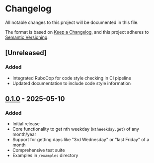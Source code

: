 # Changelog

All notable changes to this project will be documented in this file.

The format is based on [Keep a Changelog](https://keepachangelog.com/en/1.1.0/),
and this project adheres to [Semantic Versioning](https://semver.org/spec/v2.0.0.html).

## [Unreleased]

### Added
- Integrated RuboCop for code style checking in CI pipeline
- Updated documentation to include code style information

## [0.1.0] - 2025-05-10

### Added
- Initial release
- Core functionality to get nth weekday (`NthWeekday.get`) of any month/year
- Support for getting days like "3rd Wednesday" or "last Friday" of a month
- Comprehensive test suite
- Examples in `/examples` directory

[0.1.0]: https://github.com/yusukehigasa/nth_weekday/releases/tag/0.1.0
